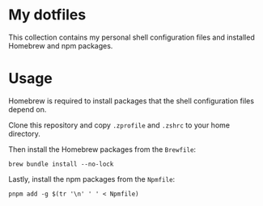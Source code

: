 # My dotfiles

This collection contains my personal shell configuration files and installed Homebrew and npm packages.

# Usage

Homebrew is required to install packages that the shell configuration files depend on.

Clone this repository and copy `.zprofile` and `.zshrc` to your home directory.

Then install the Homebrew packages from the `Brewfile`:

```
brew bundle install --no-lock
```

Lastly, install the npm packages from the `Npmfile`:

```shell
pnpm add -g $(tr '\n' ' ' < Npmfile)
```

